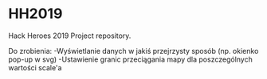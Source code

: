 # HH2019
Hack Heroes 2019 Project repository.

Do zrobienia:
-Wyświetlanie danych w jakiś przejrzysty sposób (np. okienko pop-up w svg)
-Ustawienie granic przeciągania mapy dla poszczególnych wartości scale'a
